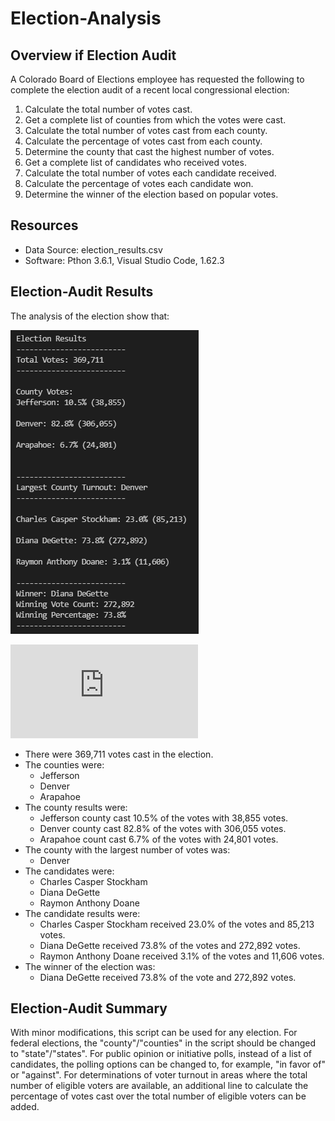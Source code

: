 # Election-Analysis

## Overview if Election Audit
A Colorado Board of Elections employee has requested the following to complete the election audit of a recent local congressional election:

1. Calculate the total number of votes cast.
2. Get a complete list of counties from which the votes were cast.
3. Calculate the total number of votes cast from each county.
4. Calculate the percentage of votes cast from each county.
5. Determine the county that cast the highest number of votes.
6. Get a complete list of candidates who received votes.
7. Calculate the total number of votes each candidate received.
8. Calculate the percentage of votes each candidate won.
9. Determine the winner of the election based on popular votes.


## Resources
- Data Source: election_results.csv
- Software: Pthon 3.6.1, Visual Studio Code, 1.62.3

## Election-Audit Results
The analysis of the election show that:

![election-results_command-line.png](https://github.com/lexyzhong/election-analysis/blob/main/Resources/election-results_command-line.png)

![election_analysis.txt](https://github.com/lexyzhong/election-analysis/blob/main/analysis/election_analysis.txt)

- There were 369,711 votes cast in the election.
- The counties were:
    - Jefferson
    - Denver
    - Arapahoe
- The county results were:
    - Jefferson county cast 10.5% of the votes with 38,855 votes.
    - Denver county cast 82.8% of the votes with 306,055 votes.
    - Arapahoe count cast 6.7% of the votes with 24,801 votes.
- The county with the largest number of votes was:
    - Denver
- The candidates were:
    - Charles Casper Stockham
    - Diana DeGette
    - Raymon Anthony Doane
- The candidate results were:
    - Charles Casper Stockham received 23.0% of the votes and 85,213 votes.
    - Diana DeGette received 73.8% of the votes and 272,892 votes.
    - Raymon Anthony Doane received 3.1% of the votes and 11,606 votes.
- The winner of the election was:
    - Diana DeGette received 73.8% of the vote and 272,892 votes.

## Election-Audit Summary
With minor modifications, this script can be used for any election. For federal elections, the "county"/"counties" in the script should be changed to "state"/"states". For public opinion or initiative polls, instead of a list of candidates, the polling options can be changed to, for example, "in favor of" or "against". For determinations of voter turnout in areas where the total number of eligible voters are available, an additional line to calculate the percentage of votes cast over the total number of eligible voters can be added.
